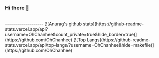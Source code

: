 ### Hi there 👋


<br/>
-------------------
[![Anurag's github stats](https://github-readme-stats.vercel.app/api?username=OhChanhee&count_private=true&hide_border=true)](https://github.com/OhChanhee)
[![Top Langs](https://github-readme-stats.vercel.app/api/top-langs/?username=OhChanhee&hide=makefile)](https://github.com/OhChanhee)

<!--
**OhChanhee/OhChanhee** is a ✨ _special_ ✨ repository because its `README.md` (this file) appears on your GitHub profile.

Here are some ideas to get you started:
- 🔭 I’m currently working on ...
- 🌱 I’m currently learning ...
- 👯 I’m looking to collaborate on ...
- 🤔 I’m looking for help with ...
- 💬 Ask me about ...
- 📫 How to reach me: ...
- 😄 Pronouns: ...
- ⚡ Fun fact: ...
-->
